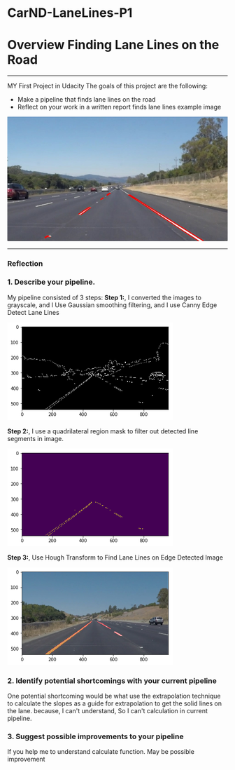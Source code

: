 # CarND-LaneLines-P1
# **Overview Finding Lane Lines on the Road** 
---
MY First Project in Udacity
The goals of this project are the following:
* Make a pipeline that finds lane lines on the road
* Reflect on your work in a written report
finds lane lines example image

![alt text][image2]


[//]: # (Image References)

[image1]: ./examples/grayscale.jpg "Grayscale"
[image2]: ./examples/line-segments-example.jpg "line-segments-example"
[image3]: ./examples/Canny_out.jpg "Canny_out"
[image4]: ./examples/Region_mask.jpg "Region_mask"
[image5]: ./examples/Hough_transform.jpg "Hough_transform"
---

### Reflection

### 1. Describe your pipeline.

My pipeline consisted of 3 steps:
**Step 1:**, I converted the images to grayscale, and I Use Gaussian smoothing filtering, and I use Canny Edge Detect Lane Lines

![alt text][image3]

**Step 2:**, I use a quadrilateral region mask to filter out detected line segments in image.

![alt text][image4]

**Step 3:**, Use Hough Transform to Find Lane Lines on Edge Detected Image

![alt text][image5]

### 2. Identify potential shortcomings with your current pipeline

One potential shortcoming would be what use the extrapolation technique to calculate the slopes as a guide for extrapolation to get the solid lines on the lane. because, I can't understand, So I can't calculation in current pipeline.

### 3. Suggest possible improvements to your pipeline

If you help me to understand calculate function. May be possible improvement
